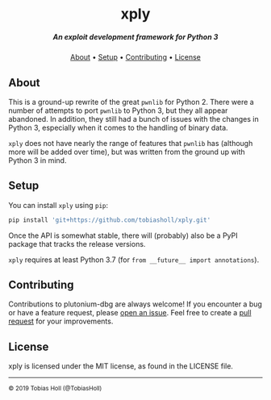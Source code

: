 <h1 align="center">xply</h1>

<h5 align=center>An exploit development framework for Python 3</h4>

<p align="center">
  <a href="#about">About</a> •
  <a href="#setup">Setup</a> •
  <a href="#contributing">Contributing</a> •
  <a href="#license">License</a>
</p>

## About

This is a ground-up rewrite of the great `pwnlib` for Python 2. There were a
number of attempts to port `pwnlib` to Python 3, but they all appear abandoned.
In addition, they still had a bunch of issues with the changes in Python 3,
especially when it comes to the handling of binary data.

`xply` does not have nearly the range of features that `pwnlib` has (although
more will be added over time), but was written from the ground up with Python 3
in mind.

## Setup

You can install `xply` using `pip`:

```bash
pip install 'git+https://github.com/tobiasholl/xply.git'
```

Once the API is somewhat stable, there will (probably) also be a PyPI package
that tracks the release versions.

`xply` requires at least Python 3.7 (for `from __future__ import annotations`).

## Contributing

Contributions to plutonium-dbg are always welcome! If you encounter a bug or have a feature request, please [open an issue](https://github.com/tobiasholl/xply/issues/new). Feel free to create a [pull request](https://help.github.com/articles/creating-a-pull-request/) for your improvements.

## License

xply is licensed under the MIT license, as found in the LICENSE file.

----

<sup>© 2019 Tobias Holl (@TobiasHoll)</sup>
